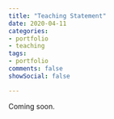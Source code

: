 ```yaml
---
title: "Teaching Statement"
date: 2020-04-11
categories:
- portfolio
- teaching
tags:
- portfolio
comments: false
showSocial: false

---
```


<!--more-->
Coming soon.



